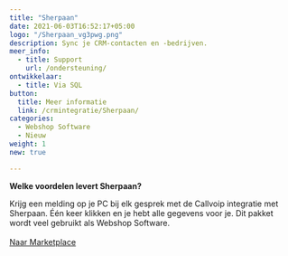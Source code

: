```yaml
---
title: "Sherpaan"
date: 2021-06-03T16:52:17+05:00
logo: "/Sherpaan_vg3pwg.png"
description: Sync je CRM-contacten en -bedrijven.
meer_info:
  - title: Support
    url: /ondersteuning/
ontwikkelaar:
  - title: Via SQL
button:
  title: Meer informatie
  link: /crmintegratie/Sherpaan/
categories:
  - Webshop Software
  - Nieuw
weight: 1
new: true

---
```


**Welke voordelen levert Sherpaan?**

Krijg een melding op je PC bij elk gesprek met de Callvoip integratie met Sherpaan. Één keer klikken en je hebt alle gegevens voor je. Dit pakket wordt veel gebruikt als Webshop Software.<br><br><a href="/marketplace" class="button">Naar Marketplace</a>
